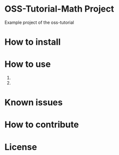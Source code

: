 # OSS-Tutorial-Math Project
Example project of the oss-tutorial

# How to install

# How to use
1. 
2. 



# Known issues




# How to contribute



# License
